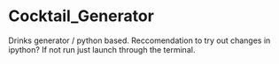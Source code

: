 # Cocktail_Generator
Drinks generator / python based. 
Reccomendation to try out changes in ipython? 
If not run just launch through the terminal. 
